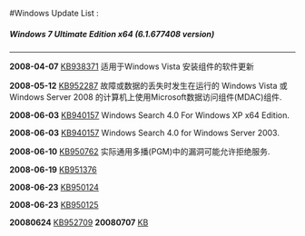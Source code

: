 ﻿#Windows Update List :

##### Windows 7 Ultimate Edition x64 (6.1.677408 version) 
---------------------------------------------------

__2008-04-07__ [KB938371](https://www.microsoft.com/zh-cn/download/details.aspx?id=12868) 适用于Windows Vista 安装组件的软件更新

__2008-05-12__ [KB952287](http://www.microsoft.com/zh-cn/download/details.aspx?id=19869&6B49FDFB-8E5B-4B07-BC31-15695C5A2143=1&e6b34bbe-475b-1abd-2c51-b5034bcdd6d2=True) 故障或数据的丢失时发生在运行的 Windows Vista 或 Windows Server 2008 的计算机上使用Microsoft数据访问组件(MDAC)组件.

__2008-06-03__ [KB940157](http://www.microsoft.com/en-us/download/details.aspx?id=20617) Windows Search 4.0 For Windows XP x64 Edition.

__2008-06-03__ [KB940157](http://www.microsoft.com/en-us/download/details.aspx?id=13863) Windows Search 4.0 for Windows Server 2003.

__2008-06-10__ [KB950762](https://www.microsoft.com/en-us/download/details.aspx?id=14302) 实际通用多播(PGM)中的漏洞可能允许拒绝服务.

__2008-06-19__ [KB951376]()

__2008-06-23__ [KB950124]()

__2008-06-23__ [KB950125]()

__20080624__ [KB952709]()
__20080707__ [KB]()